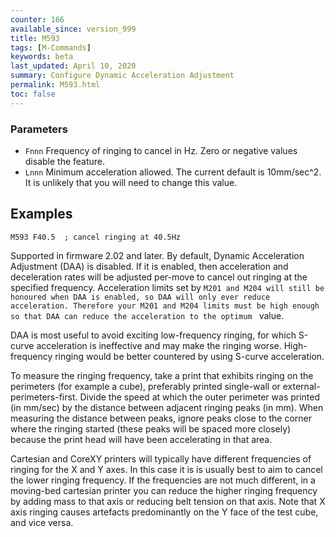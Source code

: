```yaml
---
counter: 166
available_since: version_999
title: M593
tags: [M-Commands] 
keywords: beta 
last_updated: April 10, 2020 
summary: Configure Dynamic Acceleration Adjustment 
permalink: M593.html
toc: false 
---
```



### Parameters

* `Fnnn` Frequency of ringing to cancel in Hz. Zero or negative values disable the feature.
* `Lnnn` Minimum acceleration allowed. The current default is 10mm/sec^2. It is unlikely that you will need to change this value.

## Examples

```
M593 F40.5  ; cancel ringing at 40.5Hz
```

Supported in firmware 2.02 and later. By default, Dynamic Acceleration Adjustment (DAA) is disabled. If it is enabled, then acceleration and deceleration rates will be adjusted per-move to cancel out ringing at the specified frequency.  Acceleration limits set by ` M201 and M204 will still be honoured when DAA is enabled, so DAA will only ever reduce acceleration. Therefore your M201 and M204 limits must be high enough so that DAA can reduce the acceleration to the optimum  ` value.

DAA is most useful to avoid exciting low-frequency ringing, for which S-curve acceleration is ineffective and may make the ringing worse. High-frequency ringing would be better countered by using S-curve acceleration.

To measure the ringing frequency, take a print that exhibits ringing on the perimeters (for example a cube), preferably printed single-wall or external-perimeters-first. Divide the speed at which the outer perimeter was printed (in mm/sec) by the distance between adjacent ringing peaks (in mm). When measuring the distance between peaks, ignore peaks close to the corner where the ringing started (these peaks will be spaced more closely) because the print head will have been accelerating in that area.

Cartesian and CoreXY printers will typically have different frequencies of ringing for the X and Y axes. In this case it is is usually best to aim to cancel the lower ringing frequency. If the frequencies are not much different, in a moving-bed cartesian printer you can reduce the higher ringing frequency by adding mass to that axis or reducing belt tension on that axis. Note that X axis ringing causes artefacts predominantly on the Y face of the test cube, and vice versa.

